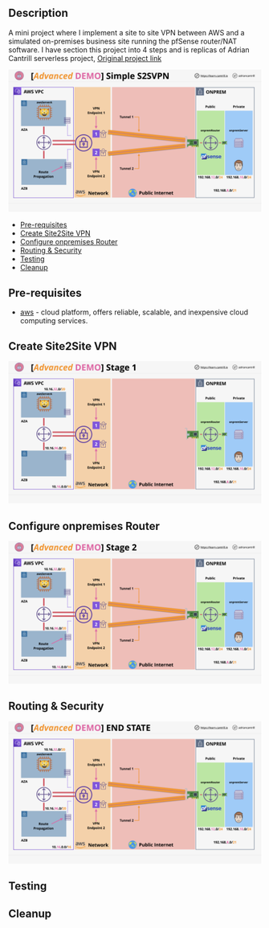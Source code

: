 ## Description
A mini project where I implement a site to site VPN between AWS and a simulated on-premises business site running the pfSense router/NAT software. I have section this project into 4 steps and is replicas of Adrian Cantrill serverless project, [Original project link](https://github.com/acantril/learn-cantrill-io-labs)

![Architecture](Docs/Architecture.png)

* [Pre-requisites](#pre-requisities)
* [Create Site2Site VPN](#Create-Site2Site-VPN)
* [Configure onpremises Router](#Configure-onpremises-Router)
* [Routing & Security](#Routing-&-Security)
* [Testing](#Testing)
* [Cleanup](#Cleanup)

## Pre-requisites
- [aws](https://aws.amazon.com/) - cloud platform, offers reliable, scalable, and inexpensive cloud computing services.

## Create Site2Site VPN
![STAGE1](Docs/STAGE1.png)


## Configure onpremises Router
![STAGE2](Docs/STAGE2.png)

## Routing & Security
![STAGE4](Docs/STAGE4.png)

## Testing

## Cleanup

